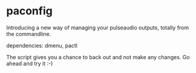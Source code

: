 # paconfig

Introducing a new way of managing your pulseaudio outputs, totally from the commandline.

dependencies: dmenu, pactl

The script gives you a chance to back out and not make any changes. Go ahead and try it :-)
